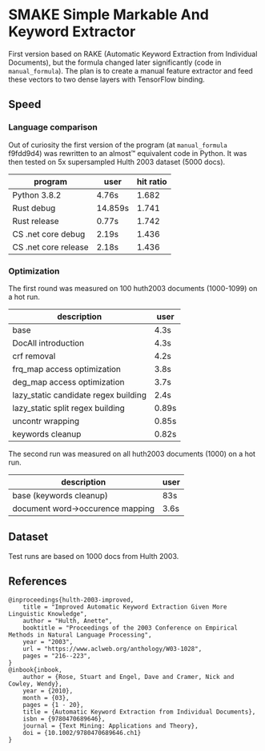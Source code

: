 # SMAKE Simple Markable And Keyword Extractor

First version based on RAKE (Automatic Keyword Extraction from Individual Documents), but the formula changed later significantly  (code in `manual_formula`). The plan is to create a manual feature extractor and feed these vectors to two dense layers with TensorFlow binding.

## Speed

### Language comparison

Out of curiosity the first version of the program (at `manual_formula` f9fdd9d4) was rewritten to an almost™ equivalent code in Python. It was then tested on 5x supersampled Hulth 2003 dataset (5000 docs).

|program|user|hit ratio|
|-|-|-|
|Python 3.8.2|4.76s|1.682|
|Rust debug|14.859s|1.741|
|Rust release|0.77s|1.742|
|CS .net core debug|2.19s|1.436|
|CS .net core release|2.18s|1.436|

### Optimization

The first round was measured on 100 huth2003 documents (1000-1099) on a hot run.

|description|user|
|-|-|
|base|4.3s|
|DocAll introduction|4.3s|
|crf removal|4.2s|
|frq_map access optimization|3.8s|
|deg_map access optimization|3.7s|
|lazy_static candidate regex building|2.4s|
|lazy_static split regex building|0.89s|
|uncontr wrapping|0.85s|
|keywords cleanup|0.82s|

The second run was measured on all huth2003 documents (1000) on a hot run.

|description|user|
|-|-|
|base (keywords cleanup)|83s|
|document word->occurence mapping|3.6s|


## Dataset

Test runs are based on 1000 docs from Hulth 2003.

## References

```
@inproceedings{hulth-2003-improved,
    title = "Improved Automatic Keyword Extraction Given More Linguistic Knowledge",
    author = "Hulth, Anette",
    booktitle = "Proceedings of the 2003 Conference on Empirical Methods in Natural Language Processing",
    year = "2003",
    url = "https://www.aclweb.org/anthology/W03-1028",
    pages = "216--223",
}
@inbook{inbook,
    author = {Rose, Stuart and Engel, Dave and Cramer, Nick and Cowley, Wendy},
    year = {2010},
    month = {03},
    pages = {1 - 20},
    title = {Automatic Keyword Extraction from Individual Documents},
    isbn = {9780470689646},
    journal = {Text Mining: Applications and Theory},
    doi = {10.1002/9780470689646.ch1}
}
```